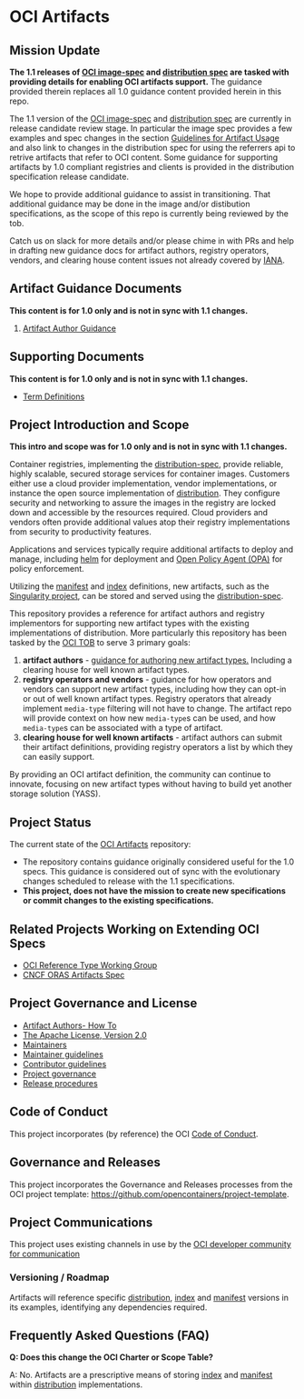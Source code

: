 # OCI Artifacts

## Mission Update
**The 1.1 releases of [OCI image-spec](https://github.com/opencontainers/image-spec) and [distribution spec](https://github.com/opencontainers/distribution-spec) are tasked with providing details for enabling OCI artifacts support.** The guidance provided therein replaces all 1.0 guidance content provided herein in this repo. 

The 1.1 version of the [OCI image-spec](https://github.com/opencontainers/image-spec) and [distribution spec](https://github.com/opencontainers/distribution-spec) are currently in release candidate review stage. In particular the image spec provides a few examples and spec changes in the section [Guidelines for Artifact Usage](https://github.com/opencontainers/image-spec/blob/main/manifest.md#guidelines-for-artifact-usage) and also link to changes in the distribution spec for using the referrers api to retrive artifacts that refer to OCI content. Some guidance for supporting artifacts by 1.0 compliant registries and clients is provided in the distribution specification release candidate.

We hope to provide additional guidance to assist in transitioning. That additional guidance may be done in the image and/or distibution specifications, as the scope of this repo is currently being reviewed by the tob.

Catch us on slack for more details and/or please chime in with PRs and help in drafting new guidance docs for artifact authors, registry operators, vendors, and clearing house content issues not already covered by [IANA](https://www.iana.org/assignments/media-types/media-types.xhtml). 

## Artifact Guidance Documents
**This content is for 1.0 only and is not in sync with 1.1 changes.**

1. [Artifact Author Guidance](./artifact-authors.md)

## Supporting Documents
**This content is for 1.0 only and is not in sync with 1.1 changes.**

- [Term Definitions](./definitions-terms.md)

## Project Introduction and Scope
**This intro and scope was for 1.0 only and is not in sync with 1.1 changes.**

Container registries, implementing the [distribution-spec][distribution-spec], provide reliable, highly scalable, secured storage services for container images. Customers either use a cloud provider implementation, vendor implementations, or instance the open source implementation of [distribution][distribution]. They configure security and networking to assure the images in the registry are locked down and accessible by the resources required. Cloud providers and vendors often provide additional values atop their registry implementations from security to productivity features.

Applications and services typically require additional artifacts to deploy and manage, including [helm](https://helm.sh) for deployment and [Open Policy Agent (OPA)](https://github.com/open-policy-agent/opa/issues/1413) for policy enforcement.

Utilizing the [manifest][image-manifest] and [index][image-index] definitions, new artifacts, such as the [Singularity project][singularity], can be stored and served using the [distribution-spec][distribution-spec].

This repository provides a reference for artifact authors and registry implementors for supporting new artifact types with the existing implementations of distribution.
More particularly this repository has been tasked by the [OCI TOB](https://github.com/opencontainers/tob/blob/master/proposals/artifacts.md) to serve 3 primary goals:

1. **artifact authors** - [guidance for authoring new artifact types.][artifact-authors] Including a clearing house for well known artifact types.
1. **registry operators and vendors** - guidance for how operators and vendors can support new artifact types, including how they can opt-in or out of well known artifact types. Registry operators that already implement `media-type` filtering will not have to change. The artifact repo will provide context on how new `media-type`s can be used, and how `media-type`s can be associated with a type of artifact.
1. **clearing house for well known artifacts** - artifact authors can submit their artifact definitions, providing registry operators a list by which they can easily support.

By providing an OCI artifact definition, the community can continue to innovate, focusing on new artifact types without having to build yet another storage solution (YASS).

## Project Status

The current state of the [OCI Artifacts][oci-artifacts] repository:
- The repository contains guidance originally considered useful for the 1.0 specs. This guidance is considered out of sync with the evolutionary changes scheduled to release with the 1.1 specifications. 
- **This project, does not have the mission to create new specifications or commit changes to the existing specifications.**

## Related Projects Working on Extending OCI Specs

  - [OCI Reference Type Working Group][oci-reftype-wg]
  - [CNCF ORAS Artifacts Spec][oras-artifacts]

## Project Governance and License

- [Artifact Authors- How To][artifact-authors]
- [The Apache License, Version 2.0](LICENSE)
- [Maintainers](MAINTAINERS)
- [Maintainer guidelines](MAINTAINERS_GUIDE.md)
- [Contributor guidelines](CONTRIBUTING.md)
- [Project governance](GOVERNANCE.md)
- [Release procedures](RELEASES.md)

## Code of Conduct

This project incorporates (by reference) the OCI [Code of Conduct][code-of-conduct].

## Governance and Releases

This project incorporates the Governance and Releases processes from the OCI project template: https://github.com/opencontainers/project-template.

## Project Communications

This project uses existing channels in use by the [OCI developer community for communication](https://github.com/opencontainers/org#communications)

### Versioning / Roadmap

Artifacts will reference specific [distribution][distribution-spec], [index][image-index] and [manifest][image-manifest] versions in its examples, identifying any dependencies required.

## Frequently Asked Questions (FAQ)

**Q: Does this change the OCI Charter or Scope Table?**

A: No.  Artifacts are a prescriptive means of storing [index][image-index] and [manifest][image-manifest] within [distribution][distribution-spec] implementations.

[artifact-authors]:     ./artifact-authors.md
[code-of-conduct]:      https://github.com/opencontainers/.github/blob/master/CODE_OF_CONDUCT.md
[distribution]:         https://github.com/distribution/distribution
[distribution-spec]:    https://github.com/opencontainers/distribution-spec/
[image-index]:          https://github.com/opencontainers/image-spec/blob/main/image-index.md
[image-manifest]:       https://github.com/opencontainers/image-spec/blob/main/manifest.md
[oci-artifacts]:        https://github.com/opencontainers/artifacts
[oci-image-v101]:       https://github.com/opencontainers/image-spec/releases/tag/v1.0.1
[oci-reftype-wg]:       https://github.com/opencontainers/wg-reference-types/
[oras-artifacts]:       https://github.com/oras-project/artifacts-spec/
[singularity]:          https://github.com/sylabs/singularity
